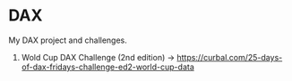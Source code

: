 # DAX
My DAX project and challenges.

1. Wold Cup DAX Challenge (2nd edition) -> https://curbal.com/25-days-of-dax-fridays-challenge-ed2-world-cup-data
